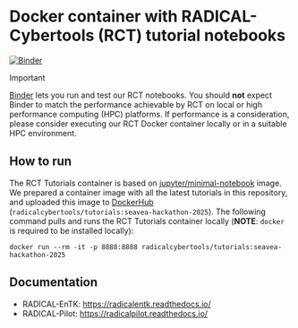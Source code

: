 # Docker container with RADICAL-Cybertools (RCT) tutorial notebooks

[![Binder](https://mybinder.org/badge_logo.svg)](https://mybinder.org/v2/gh/radical-cybertools/tutorials/main)

> [!IMPORTANT]
> [Binder](https://mybinder.readthedocs.io) lets you run and test our RCT
> notebooks. You should **not** expect Binder to match the performance
> achievable by RCT on local or high performance computing (HPC) platforms.
> If performance is a consideration, please consider executing our RCT Docker
> container locally or in a suitable HPC environment.

## How to run

The RCT Tutorials container is based on
[jupyter/minimal-notebook](https://github.com/jupyter/docker-stacks) image.
We prepared a container image with all the latest tutorials in this
repository, and uploaded this image to
[DockerHub](https://hub.docker.com/u/radicalcybertools)
(`radicalcybertools/tutorials:seavea-hackathon-2025`). The following command
pulls and runs the RCT Tutorials container locally (**NOTE**: `docker` is
required to be installed locally):

```shell
docker run --rm -it -p 8888:8888 radicalcybertools/tutorials:seavea-hackathon-2025
```

## Documentation

* RADICAL-EnTK:  https://radicalentk.readthedocs.io/
* RADICAL-Pilot: https://radicalpilot.readthedocs.io/

